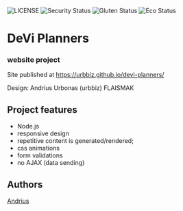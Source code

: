 ![LICENSE](https://img.shields.io/badge/license-MIT-blue.svg?style=flat-square)
![Security Status](https://img.shields.io/security-headers?label=Security&url=https%3A%2F%2Fgithub.com&style=flat-square)
![Gluten Status](https://img.shields.io/badge/Gluten-Free-green.svg)
![Eco Status](https://img.shields.io/badge/ECO-Friendly-green.svg)


# DeVi Planners
### website project



Site published at https://urbbiz.github.io/devi-planners/

Design: Andrius Urbonas (urbbiz) FLAISMAK


## Project features
- Node.js
- responsive design
- repetitive content is generated/rendered;
- css animations
- form validations
- no AJAX (data sending)

## Authors
[Andrius](https://github.com/Urbbiz)
